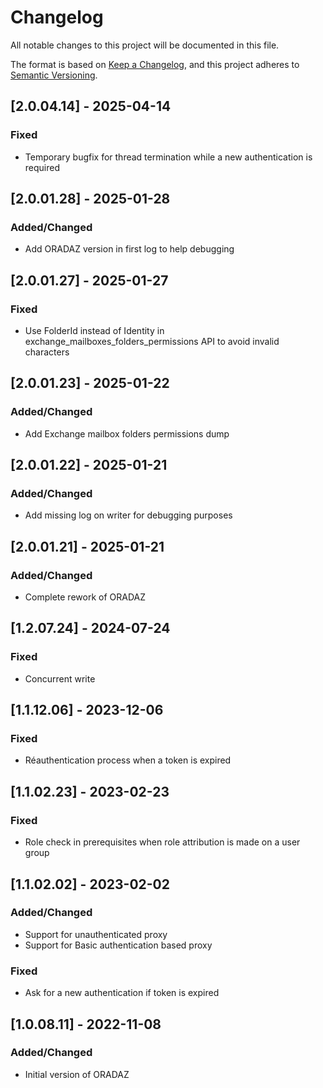 # Changelog

All notable changes to this project will be documented in this file.

The format is based on [Keep a Changelog](https://keepachangelog.com/en/1.0.0/),
and this project adheres to [Semantic Versioning](https://semver.org/spec/v2.0.0.html).

## [2.0.04.14] - 2025-04-14

### Fixed

- Temporary bugfix for thread termination while a new authentication is required

## [2.0.01.28] - 2025-01-28

### Added/Changed

- Add ORADAZ version in first log to help debugging

## [2.0.01.27] - 2025-01-27

### Fixed

- Use FolderId instead of Identity in exchange_mailboxes_folders_permissions API to avoid invalid characters

## [2.0.01.23] - 2025-01-22

### Added/Changed

- Add Exchange mailbox folders permissions dump

## [2.0.01.22] - 2025-01-21

### Added/Changed

- Add missing log on writer for debugging purposes

## [2.0.01.21] - 2025-01-21

### Added/Changed

- Complete rework of ORADAZ

## [1.2.07.24] - 2024-07-24

### Fixed

- Concurrent write

## [1.1.12.06] - 2023-12-06

### Fixed

- Réauthentication process when a token is expired

## [1.1.02.23] - 2023-02-23

### Fixed

- Role check in prerequisites when role attribution is made on a user group

## [1.1.02.02] - 2023-02-02

### Added/Changed

- Support for unauthenticated proxy
- Support for Basic authentication based proxy

### Fixed

- Ask for a new authentication if token is expired

## [1.0.08.11] - 2022-11-08

### Added/Changed

- Initial version of ORADAZ
